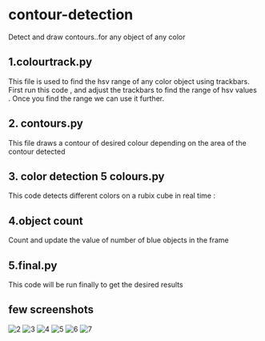 # contour-detection
Detect and draw contours..for any object of any color

## 1.colourtrack.py
This file is used to find the hsv range of any  color object using trackbars.
First run this code , and adjust the trackbars to find the range of hsv values .
Once you find the range we can use it further.

## 2. contours.py
This file draws a contour of desired colour depending on the area of the contour detected

## 3. color detection 5 colours.py
This  code detects different colors on a rubix cube in real time :

## 4.object count
Count and update the value of number of blue objects in the frame

## 5.final.py

This code will be run finally to get the desired results
## few screenshots
![2](https://user-images.githubusercontent.com/34301506/47454714-8138bb80-d7ed-11e8-90c1-3ca6ac4f5285.png)
![3](https://user-images.githubusercontent.com/34301506/47454733-8eee4100-d7ed-11e8-8b68-870dba369e8c.png)
![4](https://user-images.githubusercontent.com/34301506/47454752-9a416c80-d7ed-11e8-91cc-523076e808b8.png)
![5](https://user-images.githubusercontent.com/34301506/47454760-a4636b00-d7ed-11e8-8173-d907f4499c07.png)
![6](https://user-images.githubusercontent.com/34301506/47454782-b34a1d80-d7ed-11e8-87b0-0987ff4e7a31.png)
![7](https://user-images.githubusercontent.com/34301506/47454789-b80ed180-d7ed-11e8-9e9c-ebe16c3de21d.png)





